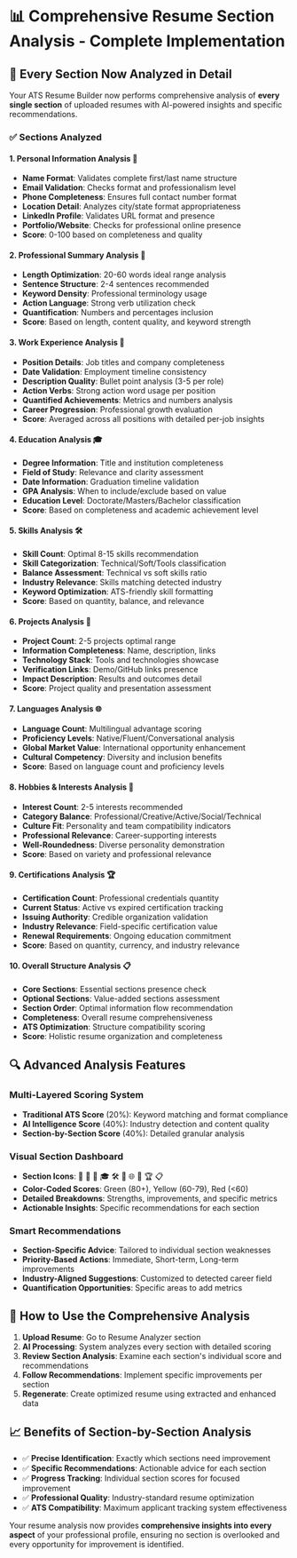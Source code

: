 # 📊 Comprehensive Resume Section Analysis - Complete Implementation

## 🎯 **Every Section Now Analyzed in Detail**

Your ATS Resume Builder now performs comprehensive analysis of **every single section** of uploaded resumes with AI-powered insights and specific recommendations.

### ✅ **Sections Analyzed**

#### 1. **Personal Information Analysis** 👤
- **Name Format**: Validates complete first/last name structure
- **Email Validation**: Checks format and professionalism level  
- **Phone Completeness**: Ensures full contact number format
- **Location Detail**: Analyzes city/state format appropriateness
- **LinkedIn Profile**: Validates URL format and presence
- **Portfolio/Website**: Checks for professional online presence
- **Score**: 0-100 based on completeness and quality

#### 2. **Professional Summary Analysis** 📝
- **Length Optimization**: 20-60 words ideal range analysis
- **Sentence Structure**: 2-4 sentences recommended
- **Keyword Density**: Professional terminology usage
- **Action Language**: Strong verb utilization check
- **Quantification**: Numbers and percentages inclusion
- **Score**: Based on length, content quality, and keyword strength

#### 3. **Work Experience Analysis** 💼
- **Position Details**: Job titles and company completeness
- **Date Validation**: Employment timeline consistency
- **Description Quality**: Bullet point analysis (3-5 per role)
- **Action Verbs**: Strong action word usage per position
- **Quantified Achievements**: Metrics and numbers analysis
- **Career Progression**: Professional growth evaluation
- **Score**: Averaged across all positions with detailed per-job insights

#### 4. **Education Analysis** 🎓
- **Degree Information**: Title and institution completeness
- **Field of Study**: Relevance and clarity assessment
- **Date Information**: Graduation timeline validation
- **GPA Analysis**: When to include/exclude based on value
- **Education Level**: Doctorate/Masters/Bachelor classification
- **Score**: Based on completeness and academic achievement level

#### 5. **Skills Analysis** 🛠️
- **Skill Count**: Optimal 8-15 skills recommendation
- **Skill Categorization**: Technical/Soft/Tools classification
- **Balance Assessment**: Technical vs soft skills ratio
- **Industry Relevance**: Skills matching detected industry
- **Keyword Optimization**: ATS-friendly skill formatting
- **Score**: Based on quantity, balance, and relevance

#### 6. **Projects Analysis** 🚀
- **Project Count**: 2-5 projects optimal range
- **Information Completeness**: Name, description, links
- **Technology Stack**: Tools and technologies showcase
- **Verification Links**: Demo/GitHub links presence
- **Impact Description**: Results and outcomes detail
- **Score**: Project quality and presentation assessment

#### 7. **Languages Analysis** 🌐
- **Language Count**: Multilingual advantage scoring
- **Proficiency Levels**: Native/Fluent/Conversational analysis
- **Global Market Value**: International opportunity enhancement
- **Cultural Competency**: Diversity and inclusion benefits
- **Score**: Based on language count and proficiency levels

#### 8. **Hobbies & Interests Analysis** 🎨
- **Interest Count**: 2-5 interests recommended
- **Category Balance**: Professional/Creative/Active/Social/Technical
- **Culture Fit**: Personality and team compatibility indicators
- **Professional Relevance**: Career-supporting interests
- **Well-Roundedness**: Diverse personality demonstration
- **Score**: Based on variety and professional relevance

#### 9. **Certifications Analysis** 🏆
- **Certification Count**: Professional credentials quantity
- **Current Status**: Active vs expired certification tracking
- **Issuing Authority**: Credible organization validation
- **Industry Relevance**: Field-specific certification value
- **Renewal Requirements**: Ongoing education commitment
- **Score**: Based on quantity, currency, and industry relevance

#### 10. **Overall Structure Analysis** 📋
- **Core Sections**: Essential sections presence check
- **Optional Sections**: Value-added sections assessment
- **Section Order**: Optimal information flow recommendation
- **Completeness**: Overall resume comprehensiveness
- **ATS Optimization**: Structure compatibility scoring
- **Score**: Holistic resume organization and completeness

## 🔍 **Advanced Analysis Features**

### **Multi-Layered Scoring System**
- **Traditional ATS Score** (20%): Keyword matching and format compliance
- **AI Intelligence Score** (40%): Industry detection and content quality
- **Section-by-Section Score** (40%): Detailed granular analysis

### **Visual Section Dashboard**
- **Section Icons**: 👤 📝 💼 🎓 🛠️ 🚀 🌐 🎨 🏆 📋
- **Color-Coded Scores**: Green (80+), Yellow (60-79), Red (<60)
- **Detailed Breakdowns**: Strengths, improvements, and specific metrics
- **Actionable Insights**: Specific recommendations for each section

### **Smart Recommendations**
- **Section-Specific Advice**: Tailored to individual section weaknesses
- **Priority-Based Actions**: Immediate, Short-term, Long-term improvements
- **Industry-Aligned Suggestions**: Customized to detected career field
- **Quantification Opportunities**: Specific areas to add metrics

## 🚀 **How to Use the Comprehensive Analysis**

1. **Upload Resume**: Go to Resume Analyzer section
2. **AI Processing**: System analyzes every section with detailed scoring
3. **Review Section Analysis**: Examine each section's individual score and recommendations
4. **Follow Recommendations**: Implement specific improvements per section
5. **Regenerate**: Create optimized resume using extracted and enhanced data

## 📈 **Benefits of Section-by-Section Analysis**

- ✅ **Precise Identification**: Exactly which sections need improvement
- ✅ **Specific Recommendations**: Actionable advice for each section
- ✅ **Progress Tracking**: Individual section scores for focused improvement
- ✅ **Professional Quality**: Industry-standard resume optimization
- ✅ **ATS Compatibility**: Maximum applicant tracking system effectiveness

Your resume analysis now provides **comprehensive insights into every aspect** of your professional profile, ensuring no section is overlooked and every opportunity for improvement is identified.
